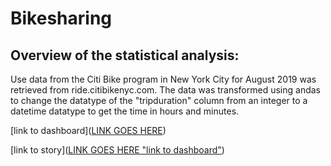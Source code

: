 # Bikesharing

## Overview of the statistical analysis:

Use data from the Citi Bike program in New York City for August 2019 was retrieved from ride.citibikenyc.com. The data was transformed using andas to change the datatype of the "tripduration" column from an integer to a datetime datatype to get the time in hours and minutes.

[link to dashboard]([LINK GOES HERE](https://public.tableau.com/app/profile/griselda1378/viz/NYCCitiBikeDashboard_16680451684360/NYCCitiBikeDashboard))

[link to story]([LINK GOES HERE "link to dashboard"](https://public.tableau.com/app/profile/griselda1378/viz/NYCStory_16680458689970/NYCStory#1))

